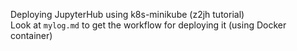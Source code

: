 Deploying JupyterHub using k8s-minikube (z2jh tutorial)  
Look at `mylog.md` to get the workflow for deploying it (using Docker container)

